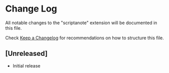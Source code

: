 # Change Log

All notable changes to the "scriptanote" extension will be documented in this file.

Check [Keep a Changelog](http://keepachangelog.com/) for recommendations on how to structure this file.

## [Unreleased]

- Initial release